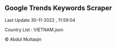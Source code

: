 

## Google Trends Keywords Scraper 
 
Last Update 30-11-2022 , 11:59:04

Country List :
VIETNAM.json



© Abdul Muttaqin 

